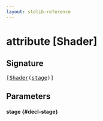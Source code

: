 ```yaml
---
layout: stdlib-reference
---
```


# attribute [Shader]

## Signature

<pre>
[<a href="/stdlib-reference/attributes/shader-0">Shader</a>(<a href="/stdlib-reference/attributes/shader-0#decl-stage" class="code_param">stage</a>)]
</pre>

## Parameters

#### stage {#decl-stage}

